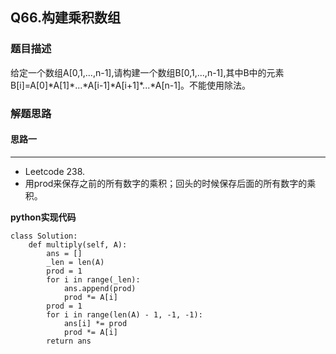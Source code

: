 ## Q66.构建乘积数组
### 题目描述
给定一个数组A[0,1,...,n-1],请构建一个数组B[0,1,...,n-1],其中B中的元素B[i]=A[0]\*A[1]\*...\*A[i-1]\*A[i+1]\*...*A[n-1]。不能使用除法。
### 解题思路
#### 思路一
****
- Leetcode 238.
- 用prod来保存之前的所有数字的乘积；回头的时候保存后面的所有数字的乘积。

**python实现代码**
```
class Solution:
    def multiply(self, A):
        ans = []
        _len = len(A)
        prod = 1
        for i in range(_len):
            ans.append(prod)
            prod *= A[i]
        prod = 1
        for i in range(len(A) - 1, -1, -1):
            ans[i] *= prod
            prod *= A[i]
        return ans

```

